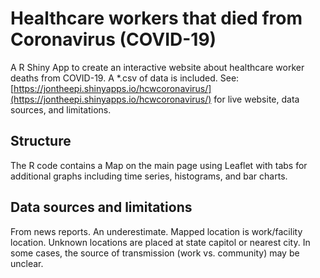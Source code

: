 # Healthcare workers that died from Coronavirus (COVID-19)
A R Shiny App to create an interactive website about healthcare worker deaths from COVID-19. A *.csv of data is included.  See: [https://jontheepi.shinyapps.io/hcwcoronavirus/](https://jontheepi.shinyapps.io/hcwcoronavirus/) for live website, data sources, and limitations.

## Structure
The R code contains a Map on the main page using Leaflet with tabs for additional graphs including time series, histograms, and bar charts.

## Data sources and limitations
From news reports. An underestimate. Mapped location is work/facility location. Unknown locations are placed at state capitol or nearest city.  In some cases, the source of transmission (work vs. community) may be unclear.
